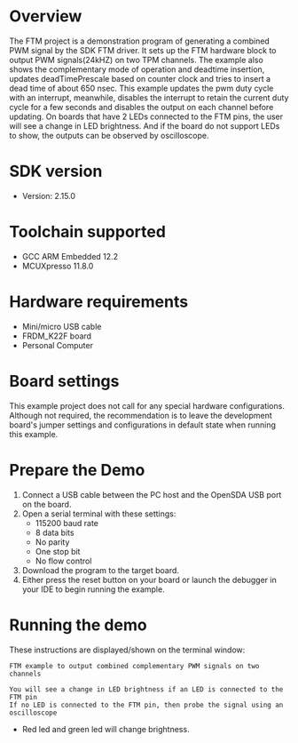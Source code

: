 Overview
========
The FTM project is a demonstration program of generating a combined PWM signal by the SDK FTM driver. It sets up the FTM
hardware block to output PWM signals(24kHZ) on two TPM channels. The example also shows the complementary mode of operation
and deadtime insertion, updates deadTimePrescale based on counter clock and tries to insert a dead time of about 650 nsec.
This example updates the pwm duty cycle with an interrupt, meanwhile, disables the interrupt to retain the current duty cycle
for a few seconds and disables the output on each channel before updating.
On boards that have 2 LEDs connected to the FTM pins, the user will see a change in LED brightness.
And if the board do not support LEDs to show, the outputs can be observed by oscilloscope.

SDK version
===========
- Version: 2.15.0

Toolchain supported
===================
- GCC ARM Embedded  12.2
- MCUXpresso  11.8.0

Hardware requirements
=====================
- Mini/micro USB cable
- FRDM_K22F board
- Personal Computer

Board settings
==============
This example project does not call for any special hardware configurations.
Although not required, the recommendation is to leave the development board's jumper settings
and configurations in default state when running this example.

Prepare the Demo
================
1. Connect a USB cable between the PC host and the OpenSDA USB port on the board.
2. Open a serial terminal with these settings:
    - 115200 baud rate
    - 8 data bits
    - No parity
    - One stop bit
    - No flow control
3. Download the program to the target board.
4. Either press the reset button on your board or launch the debugger in your IDE to begin running the example.

Running the demo
================
These instructions are displayed/shown on the terminal window:
~~~~~~~~~~~~~~~~~~~~~~~~~~~~~~~~
FTM example to output combined complementary PWM signals on two channels

You will see a change in LED brightness if an LED is connected to the FTM pin
If no LED is connected to the FTM pin, then probe the signal using an oscilloscope
~~~~~~~~~~~~~~~~~~~~~~~~~~~~~~~~
- Red led and green led will change brightness.
